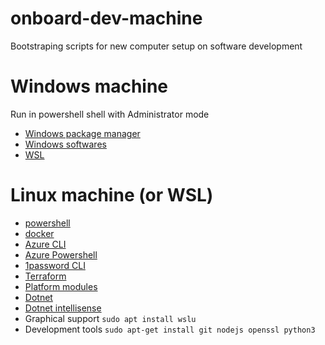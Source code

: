 # onboard-dev-machine
Bootstraping scripts for new computer setup on software development

# Windows machine
Run in powershell shell with Administrator mode
- [Windows package manager](./install-chocolatey.ps1)
- [Windows softwares](install-windows-softwares.ps1)
- [WSL](install-wsl.ps1)

# Linux machine (or WSL)
- [powershell](install-powershell.sh)
- [docker](install-docker.sh)
- [Azure CLI](install-az-cli.sh)
- [Azure Powershell](install-az-powershell.ps1)
- [1password CLI](install-1password-cli.sh)
- [Terraform](install-terraform.sh)
- [Platform modules](install-platform-modules.ps1)
- [Dotnet](install-dotnet-sdks.sh)
- [Dotnet intellisense](dotnet-intellisense.sh)
- Graphical support `sudo apt install wslu`
- Development tools `sudo apt-get install git nodejs openssl python3`
